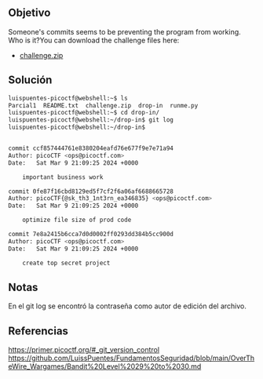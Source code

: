 ## Objetivo 
Someone's commits seems to be preventing the program from working. Who is it?You can download the challenge files here:

- [challenge.zip](https://artifacts.picoctf.net/c_titan/74/challenge.zip)

## Solución
```bash
luispuentes-picoctf@webshell:~$ ls
Parcial1  README.txt  challenge.zip  drop-in  runme.py
luispuentes-picoctf@webshell:~$ cd drop-in/
luispuentes-picoctf@webshell:~/drop-in$ git log
luispuentes-picoctf@webshell:~/drop-in$ 


commit ccf857444761e8380204eafd76e677f9e7e71a94
Author: picoCTF <ops@picoctf.com>
Date:   Sat Mar 9 21:09:25 2024 +0000

    important business work

commit 0fe87f16cbd8129ed5f7cf2f6a06af6688665728
Author: picoCTF{@sk_th3_1nt3rn_ea346835} <ops@picoctf.com>
Date:   Sat Mar 9 21:09:25 2024 +0000

    optimize file size of prod code

commit 7e8a2415b6cca7d0d0002ff0293dd384b5cc900d
Author: picoCTF <ops@picoctf.com>
Date:   Sat Mar 9 21:09:25 2024 +0000

    create top secret project
```


## Notas
En el git log se encontró la contraseña como autor de edición del archivo.

## Referencias
https://primer.picoctf.org/#_git_version_control
https://github.com/LuissPuentes/FundamentosSeguridad/blob/main/OverTheWire_Wargames/Bandit%20Level%2029%20to%2030.md

